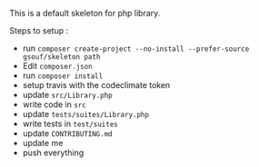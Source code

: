 This is a default skeleton for php library.

Steps to setup :

- run ``composer create-project --no-install --prefer-source gsouf/skeleton path``
- Edit ``composer.json``
- run ``composer install``
- setup travis with the codeclimate token
- update ``src/Library.php``
- write code in ``src``
- update ``tests/suites/Library.php``
- write tests in ``test/suites``
- update ``CONTRIBUTING.md``
- update me
- push everything
